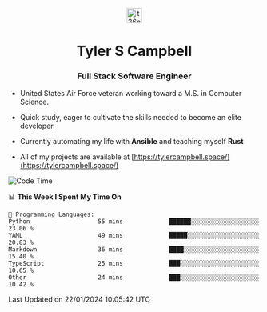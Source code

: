 <p align="center">
<a href="https://www.linkedin.com/in/t36campbell" target="blank"><img align="center" src="https://ik.imagekit.io/t36campbell/Portfolio/linkedin.png.original_m8bbGgPh6.png" alt="t36campbell" height="30" width="30" /></a>
</p>
<h1 align="center">Tyler S Campbell</h1>
<h3 align="center">Full Stack Software Engineer</h3>

* United States Air Force veteran working toward a M.S. in Computer Science.

* Quick study, eager to cultivate the skills needed to become an elite developer.

* Currently automating my life with **Ansible** and teaching myself **Rust**

* All of my projects are available at [https://tylercampbell.space/](https://tylercampbell.space/)

<!--START_SECTION:waka-->
![Code Time](http://img.shields.io/badge/Code%20Time-3%2C125%20hrs%205%20mins-blue)

📊 **This Week I Spent My Time On** 

```text
💬 Programming Languages: 
Python                   55 mins             ██████░░░░░░░░░░░░░░░░░░░   23.06 % 
YAML                     49 mins             █████░░░░░░░░░░░░░░░░░░░░   20.83 % 
Markdown                 36 mins             ████░░░░░░░░░░░░░░░░░░░░░   15.40 % 
TypeScript               25 mins             ███░░░░░░░░░░░░░░░░░░░░░░   10.65 % 
Other                    24 mins             ███░░░░░░░░░░░░░░░░░░░░░░   10.42 % 
```


 Last Updated on 22/01/2024 10:05:42 UTC
<!--END_SECTION:waka-->
